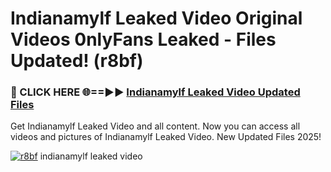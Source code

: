 # Indianamylf Leaked Video Original Videos 0nlyFans Leaked - Files Updated! (r8bf)

<h3>🔴 CLICK HERE 🌐==►► <a href="https://tinyurl.com/2wckxsce" rel="nofollow">Indianamylf Leaked Video Updated Files</a></h3>

Get Indianamylf Leaked Video and all content. Now you can access all videos and pictures of Indianamylf Leaked Video. New Updated Files 2025!

[![r8bf](https://i.imgur.com/AFduVYN.gif)](https://tinyurl.com/2wckxsce)
indianamylf leaked video